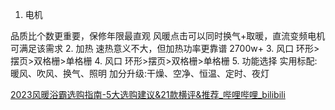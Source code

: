 
1. 电机

 品质比个数更重要，保修年限最直观
 风暖点击可以同时换气+取暖，直流变频电机可满足该需求
2. 加热
   速热意义不大，但加热功率更靠谱 2700w+
3. 风口
    环形>摆页>双格栅>单格栅
 4. 风口
    环形>摆页>双格栅>单格栅
5. 功能选择
   实用标配:暖风、吹风、换气、照明
   加分升级:干燥、空净、恒温、定时、夜灯

[2023风暖浴霸选购指南-5大选购建议&21款横评&推荐_哔哩哔哩_bilibili](https://www.bilibili.com/video/BV17z4y1x7E1/?spm_id_from=333.337.search-card.all.click&vd_source=f0ec10d1a61ee66ef7bcad42b198b3d5)